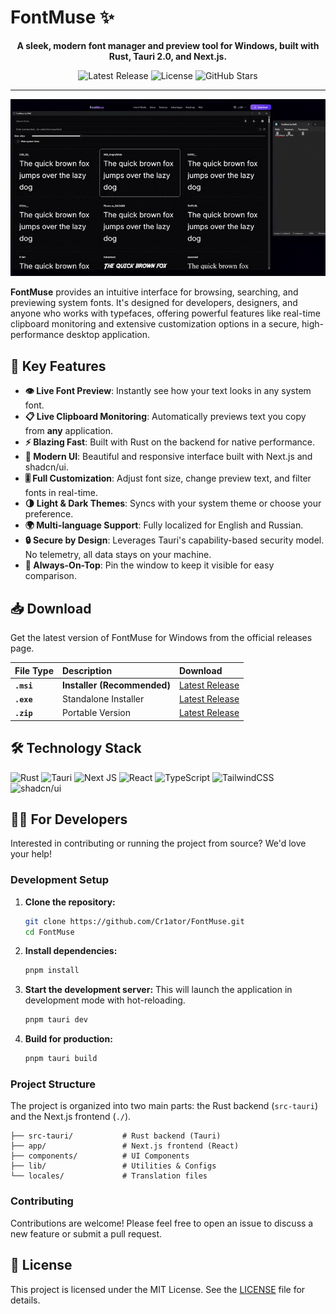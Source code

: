 # FontMuse ✨

<p align="center">
  <strong>A sleek, modern font manager and preview tool for Windows, built with Rust, Tauri 2.0, and Next.js.</strong>
</p>

<p align="center">
  <img src="https://img.shields.io/github/v/release/Cr1ator/FontMuse?style=for-the-badge" alt="Latest Release">
  <img src="https://img.shields.io/github/license/Cr1ator/FontMuse?style=for-the-badge" alt="License">
  <img src="https://img.shields.io/github/stars/Cr1ator/FontMuse?style=for-the-badge&logo=github" alt="GitHub Stars">
</p>

---

<p align="center">
  <img src="./.github/assets/fontmuse-demo.gif" alt="FontMuse Application Demo">
</p>

**FontMuse** provides an intuitive interface for browsing, searching, and previewing system fonts. It's designed for developers, designers, and anyone who works with typefaces, offering powerful features like real-time clipboard monitoring and extensive customization options in a secure, high-performance desktop application.

## 🚀 Key Features

-   **👁️ Live Font Preview**: Instantly see how your text looks in any system font.
-   **📋 Live Clipboard Monitoring**: Automatically previews text you copy from **any** application.
-   **⚡ Blazing Fast**: Built with Rust on the backend for native performance.
-   **🎨 Modern UI**: Beautiful and responsive interface built with Next.js and shadcn/ui.
-   **🎚️ Full Customization**: Adjust font size, change preview text, and filter fonts in real-time.
-   **🌗 Light & Dark Themes**: Syncs with your system theme or choose your preference.
-   **🌍 Multi-language Support**: Fully localized for English and Russian.
-   **🔒 Secure by Design**: Leverages Tauri's capability-based security model. No telemetry, all data stays on your machine.
-   **📌 Always-On-Top**: Pin the window to keep it visible for easy comparison.

## 📥 Download

Get the latest version of FontMuse for Windows from the official releases page.

| File Type | Description | Download |
| :--- | :--- | :--- |
| **`.msi`** | **Installer (Recommended)** | <a href="https://github.com/Cr1ator/FontMuse/releases/latest">Latest Release</a> |
| **`.exe`** | Standalone Installer | <a href="https://github.com/Cr1ator/FontMuse/releases/latest">Latest Release</a> |
| **`.zip`** | Portable Version | <a href="https://github.com/Cr1ator/FontMuse/releases/latest">Latest Release</a> |

## 🛠️ Technology Stack

![Rust](https://img.shields.io/badge/rust-%23000000.svg?style=for-the-badge&logo=rust&logoColor=white)
![Tauri](https://img.shields.io/badge/tauri-%2324C8DB.svg?style=for-the-badge&logo=tauri&logoColor=white)
![Next JS](https://img.shields.io/badge/Next-black?style=for-the-badge&logo=next.js&logoColor=white)
![React](https://img.shields.io/badge/react-%2320232a.svg?style=for-the-badge&logo=react&logoColor=%2361DAFB)
![TypeScript](https://img.shields.io/badge/typescript-%23007ACC.svg?style=for-the-badge&logo=typescript&logoColor=white)
![TailwindCSS](https://img.shields.io/badge/tailwindcss-%2338B2AC.svg?style=for-the-badge&logo=tailwind-css&logoColor=white)
![shadcn/ui](https://img.shields.io/badge/shadcn/ui-black?style=for-the-badge&logo=shadcn-ui&logoColor=white)

## 👨‍💻 For Developers

Interested in contributing or running the project from source? We'd love your help!

### Development Setup

1.  **Clone the repository:**
    ```bash
    git clone https://github.com/Cr1ator/FontMuse.git
    cd FontMuse
    ```

2.  **Install dependencies:**
    ```bash
    pnpm install
    ```

3.  **Start the development server:**
    This will launch the application in development mode with hot-reloading.
    ```bash
    pnpm tauri dev
    ```

4.  **Build for production:**
    ```bash
    pnpm tauri build
    ```

### Project Structure

The project is organized into two main parts: the Rust backend (`src-tauri`) and the Next.js frontend (`./`).

```FontMuse/
├── src-tauri/           # Rust backend (Tauri)
├── app/                 # Next.js frontend (React)
├── components/          # UI Components
├── lib/                 # Utilities & Configs
└── locales/             # Translation files
```

### Contributing

Contributions are welcome! Please feel free to open an issue to discuss a new feature or submit a pull request.

## 📄 License

This project is licensed under the MIT License. See the [LICENSE](LICENSE) file for details.